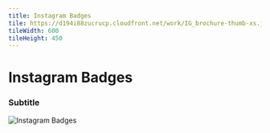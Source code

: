 ```yaml
---
title: Instagram Badges
tile: https://d194i88zucrucp.cloudfront.net/work/IG_brochure-thumb-xs.jpg
tileWidth: 600
tileHeight: 450
---
```


# Instagram Badges
### Subtitle
![Instagram Badges](https://d194i88zucrucp.cloudfront.net/work/IG_Openbook_folio-lg.jpg)

